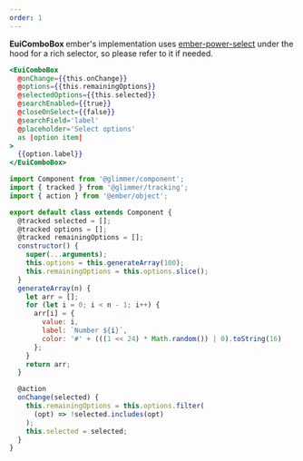 ```yaml
---
order: 1
---
```


<EuiText>
  <p>
    <strong>EuiComboBox </strong> ember's implementation uses <a href="https://ember-power-select.com">ember-power-select</a> under the hood for a rich selector, so please refer to it if needed.
  </p>
</EuiText>

```hbs template
<EuiComboBox
  @onChange={{this.onChange}}
  @options={{this.remainingOptions}}
  @selectedOptions={{this.selected}}
  @searchEnabled={{true}}
  @closeOnSelect={{false}}
  @searchField='label'
  @placeholder='Select options'
  as |option item|
>
  {{option.label}}
</EuiComboBox>
```

```javascript component
import Component from '@glimmer/component';
import { tracked } from '@glimmer/tracking';
import { action } from '@ember/object';

export default class extends Component {
  @tracked selected = [];
  @tracked options = [];
  @tracked remainingOptions = [];
  constructor() {
    super(...arguments);
    this.options = this.generateArray(100);
    this.remainingOptions = this.options.slice();
  }
  generateArray(n) {
    let arr = [];
    for (let i = 0; i < n - 1; i++) {
      arr[i] = {
        value: i,
        label: `Number ${i}`,
        color: '#' + (((1 << 24) * Math.random()) | 0).toString(16)
      };
    }
    return arr;
  }

  @action
  onChange(selected) {
    this.remainingOptions = this.options.filter(
      (opt) => !selected.includes(opt)
    );
    this.selected = selected;
  }
}
```
